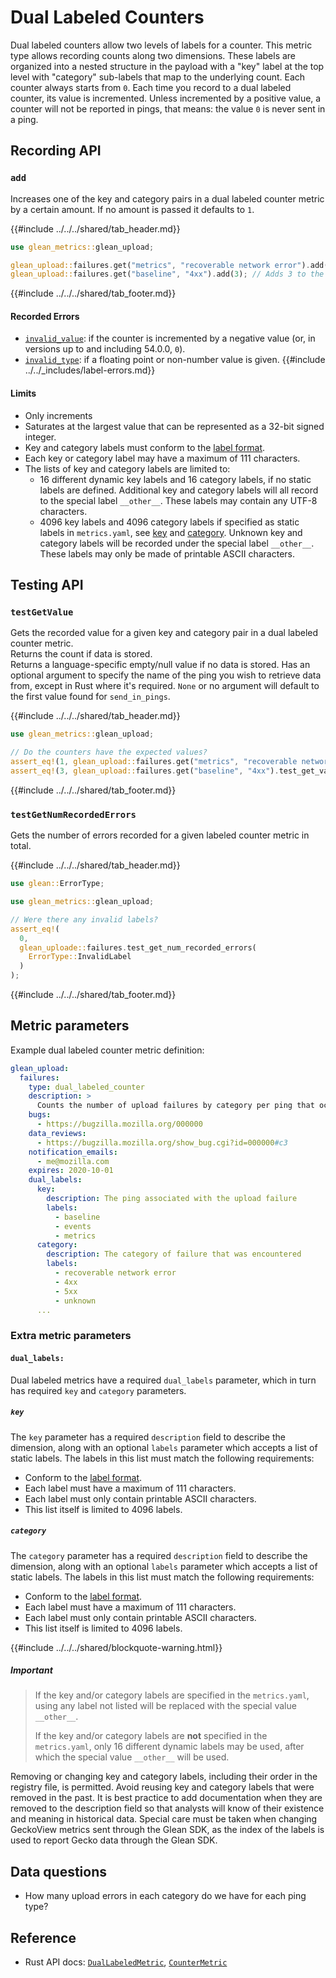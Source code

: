 # Dual Labeled Counters

Dual labeled counters allow two levels of labels for a counter. This metric type allows recording counts along two dimensions.
These labels are organized into a nested structure in the payload with a "key" label at the top level with "category" sub-labels that map to the underlying count.
Each counter always starts from `0`.
Each time you record to a dual labeled counter, its value is incremented.
Unless incremented by a positive value, a counter will not be reported in pings,
that means: the value `0` is never sent in a ping.

## Recording API

### `add`

Increases one of the key and category pairs in a dual labeled counter metric by a certain amount.
If no amount is passed it defaults to `1`.

{{#include ../../../shared/tab_header.md}}

<div data-lang="Rust" class="tab">

```Rust
use glean_metrics::glean_upload;

glean_upload::failures.get("metrics", "recoverable network error").add(1); // Adds 1 to the "metrics: recoverable network error" counter.
glean_upload::failures.get("baseline", "4xx").add(3); // Adds 3 to the "baseline: 4xx" counter.
```
</div>

<div data-lang="Firefox Desktop" class="tab"></div>

{{#include ../../../shared/tab_footer.md}}

#### Recorded Errors

* [`invalid_value`](../../user/metrics/error-reporting.md): if the counter is incremented by a negative value
  (or, in versions up to and including 54.0.0, `0`).
* [`invalid_type`](../../user/metrics/error-reporting.md): if a floating point or non-number value is given.
{{#include ../../_includes/label-errors.md}}

#### Limits

* Only increments
* Saturates at the largest value that can be represented as a 32-bit signed integer.
* Key and category labels must conform to the [label format](index.md#label-format).
* Each key or category label may have a maximum of 111 characters.
* The lists of key and category labels are limited to:
  * 16 different dynamic key labels and 16 category labels, if no static labels are defined.
    Additional key and category labels will all record to the special label `__other__`.
    These labels may contain any UTF-8 characters.
  * 4096 key labels and 4096 category labels if specified as static labels in `metrics.yaml`, see [key](#key) and [category](#category).
    Unknown key and category labels will be recorded under the special label `__other__`.
    These labels may only be made of printable ASCII characters.

## Testing API

### `testGetValue`

Gets the recorded value for a given key and category pair in a dual labeled counter metric.  
Returns the count if data is stored.  
Returns a language-specific empty/null value if no data is stored.
Has an optional argument to specify the name of the ping you wish to retrieve data from, except
in Rust where it's required. `None` or no argument will default to the first value found for `send_in_pings`.

{{#include ../../../shared/tab_header.md}}

<div data-lang="Rust" class="tab">

```Rust
use glean_metrics::glean_upload;

// Do the counters have the expected values?
assert_eq!(1, glean_upload::failures.get("metrics", "recoverable network error").test_get_value().unwrap());
assert_eq!(3, glean_upload::failures.get("baseline", "4xx").test_get_value().unwrap());
```
</div>

<div data-lang="Firefox Desktop" class="tab"></div>

{{#include ../../../shared/tab_footer.md}}

### `testGetNumRecordedErrors`

Gets the number of errors recorded for a given labeled counter metric in total.

{{#include ../../../shared/tab_header.md}}

<div data-lang="Rust" class="tab">

```Rust
use glean::ErrorType;

use glean_metrics::glean_upload;

// Were there any invalid labels?
assert_eq!(
  0,
  glean_uploade::failures.test_get_num_recorded_errors(
    ErrorType::InvalidLabel
  )
);
```
</div>

<div data-lang="Firefox Desktop" class="tab"></div>

{{#include ../../../shared/tab_footer.md}}

## Metric parameters

Example dual labeled counter metric definition:

```YAML
glean_upload:
  failures:
    type: dual_labeled_counter
    description: >
      Counts the number of upload failures by category per ping that occur in the application.
    bugs:
      - https://bugzilla.mozilla.org/000000
    data_reviews:
      - https://bugzilla.mozilla.org/show_bug.cgi?id=000000#c3
    notification_emails:
      - me@mozilla.com
    expires: 2020-10-01
    dual_labels:
      key:
        description: The ping associated with the upload failure
        labels: 
          - baseline
          - events
          - metrics
      category:
        description: The category of failure that was encountered
        labels:
          - recoverable network error
          - 4xx
          - 5xx
          - unknown
      ...
```

### Extra metric parameters

#### `dual_labels:`

Dual labeled metrics have a required `dual_labels` parameter, which in turn has required `key` and `category` parameters.

##### `key`

The `key` parameter has a required `description` field to describe the dimension, along with an optional `labels` parameter which accepts a list of static labels.
The labels in this list must match the following requirements:

* Conform to the [label format](index.md#label-format).
* Each label must have a maximum of 111 characters.
* Each label must only contain printable ASCII characters.
* This list itself is limited to 4096 labels.

##### `category`

The `category` parameter has a required `description` field to describe the dimension, along with an optional `labels` parameter which accepts a list of static labels.
The labels in this list must match the following requirements:

* Conform to the [label format](index.md#label-format).
* Each label must have a maximum of 111 characters.
* Each label must only contain printable ASCII characters.
* This list itself is limited to 4096 labels.

{{#include ../../../shared/blockquote-warning.html}}

##### Important

> If the key and/or category labels are specified in the `metrics.yaml`, using any label not listed
> will be replaced with the special value `__other__`.
>
> If the key and/or category labels are **not** specified in the `metrics.yaml`, only 16 different dynamic labels
> may be used, after which the special value `__other__` will be used.

Removing or changing key and category labels, including their order in the registry file, is permitted.
Avoid reusing key and category labels that were removed in the past. It is best practice to add documentation
when they are removed to the description field so that analysts will know of their existence and meaning in
historical data. Special care must be taken when changing GeckoView metrics sent through the Glean SDK, as the
index of the labels is used to report Gecko data through the Glean SDK.

## Data questions

* How many upload errors in each category do we have for each ping type?

## Reference

* Rust API docs: [`DualLabeledMetric`](../../../docs/glean/private/struct.DualLabeledMetric.html), [`CounterMetric`](../../../docs/glean/private/struct.CounterMetric.html)
